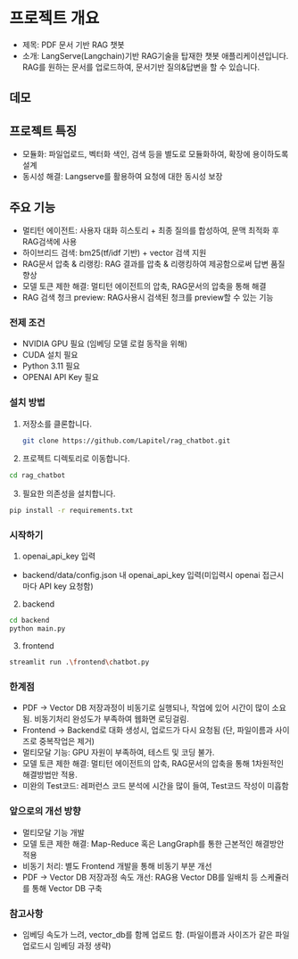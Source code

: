 # 프로젝트 개요
- 제목: PDF 문서 기반 RAG 챗봇
- 소개: LangServe(Langchain)기반 RAG기술을 탑재한 챗봇 애플리케이션입니다. RAG를 원하는 문서를 업로드하여, 문서기반 질의&답변을 할 수 있습니다.

## 데모


## 프로젝트 특징
 - 모듈화: 파일업로드, 벡터화 색인, 검색 등을 별도로 모듈화하여, 확장에 용이하도록 설계
 - 동시성 해결: Langserve를 활용하여 요청에 대한 동시성 보장

## 주요 기능
- 멀티턴 에이전트: 사용자 대화 히스토리 + 최종 질의를 합성하여, 문맥 최적화 후 RAG검색에 사용
- 하이브리드 검색: bm25(tf/idf 기반) + vector 검색 지원
- RAG문서 압축 & 리랭킹: RAG 결과를 압축 & 리랭킹하여 제공함으로써 답변 품질 향상
- 모델 토큰 제한 해결: 멀티턴 에이전트의 압축, RAG문서의 압축을 통해 해결
- RAG 검색 청크 preview: RAG사용시 검색된 청크를 preview할 수 있는 기능

### 전제 조건
- NVIDIA GPU 필요 (임베딩 모델 로컬 동작을 위해)
- CUDA 설치 필요
- Python 3.11 필요
- OPENAI API Key 필요

### 설치 방법
1. 저장소를 클론합니다.
   ```bash
   git clone https://github.com/Lapitel/rag_chatbot.git
   ```
2. 프로젝트 디렉토리로 이동합니다.
  ```bash
  cd rag_chatbot
  ```
3. 필요한 의존성을 설치합니다.
  ```bash
  pip install -r requirements.txt
  ```

### 시작하기
1. openai_api_key 입력
- backend/data/config.json 내 openai_api_key 입력(미입력시 openai 접근시마다 API key 요청함)
2. backend
  ```bash
  cd backend
  python main.py
  ```
3. frontend
  ```bash
  streamlit run .\frontend\chatbot.py
  ```

### 한계점
- PDF -> Vector DB 저장과정이 비동기로 실행되나, 작업에 있어 시간이 많이 소요됨. 비동기처리 완성도가 부족하여 웹화면 로딩걸림.
- Frontend -> Backend로 대화 생성시, 업로드가 다시 요청됨 (단, 파일이름과 사이즈로 중복작업은 제거)
- 멀티모달 기능: GPU 자원이 부족하여, 테스트 및 코딩 불가.
- 모델 토큰 제한 해결: 멀티턴 에이전트의 압축, RAG문서의 압축을 통해 1차원적인 해결방법만 적용.
- 미완의 Test코드: 레퍼런스 코드 분석에 시간을 많이 들여, Test코드 작성이 미흡함 

### 앞으로의 개선 방향
- 멀티모달 기능 개발
- 모델 토큰 제한 해결: Map-Reduce 혹은 LangGraph를 통한 근본적인 해결방안 적용
- 비동기 처리: 별도 Frontend 개발을 통해 비동기 부분 개선
- PDF -> Vector DB 저장과정 속도 개선: RAG용 Vector DB를 일배치 등 스케쥴러를 통해 Vector DB 구축 

### 참고사항
- 임베딩 속도가 느려, vector_db를 함께 업로드 함. (파일이름과 사이즈가 같은 파일 업로드시 임베딩 과정 생략)